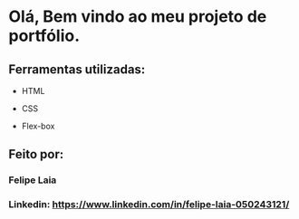 # Olá, Bem vindo ao meu projeto de portfólio.

## Ferramentas utilizadas:

* HTML

* CSS

* Flex-box

## Feito por:

### Felipe Laia

### Linkedin: https://www.linkedin.com/in/felipe-laia-050243121/
